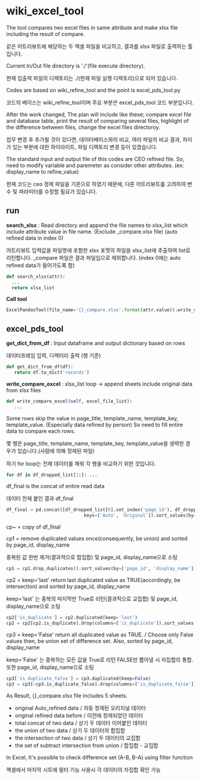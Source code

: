 # wiki_excel_tool

 The tool compares two excel files in same attribute and make xlsx file including the result of compare.

 같은 어트리뷰트에 해당하는 두 엑셀 파일을 비교하고, 결과를 xlsx 파일로 출력하는 툴입니다.
 
 Current In/Out file directory is './'(file execute directory).

 현재 입출력 파일의 디렉토리는 ./(현재 파일 실행 디렉토리)으로 되어 있습니다.
 
 Codes are based on wiki_refine_tool and the point is excel_pds_tool.py
 
 코드의 베이스는 wiki_refine_tool이며 주요 부분은 excel_pds_tool 코드 부분입니다.
 
 After the work changed, The plan will include like these; compare excel file and database table, print the result of comparing several files, highlight of the difference between files, change the excel files directoroy. 
 
 업무 변경 후 추가될 것이 있다면, 데이터베이스와의 비교, 여러 파일의 비교 결과, 차이가 있는 부분에 대한 하이라이트, 파일 디렉토리 변경 등이 있겠습니다.

 The standard input and output file of this codes are CEO refined file. So, need to modify variable and paremeter as consider other attributes.
 (ex: display_name to refine_value)
 
 현재 코드는 ceo 정제 파일을 기준으로 하였기 때문에, 다른 어트리뷰트를 고려하여 변수 및 파라미터를 수정할 필요가 있습니다.

  <h2>run</h2>
 <b>search_xlsx</b> : 
 Read directory and append the file names to xlsx_list which include attribute value in file name.
 (Exclude _compare.xlsx file)
 (auto refined data in index 0)
 
  어트리뷰트 입력값을 파일명에 포함한 xlsx 포맷의 파일을 xlsx_list에 추출하여 list로 리턴합니다.
  _compare 파일은 결과 파일임으로 제외합니다.
 (index 0에는 auto refined data가 들어가도록 함)
  ```python
 def search_xlsx(attr):
    ...
    return xlsx_list
 ```

<b>Call tool</b>
```python 
ExcelPandasTool(file_name='{}_compare.xlsx'.format(attr.value)).write_compare_excel(excel_list)
```


 <h2>excel_pds_tool</h2>
 
 <b>get_dict_from_df</b> : 
 Input dataframe and output dictionary based on rows
 
 데이터프레임 입력, 디렉터리 출력 (행 기준)
 ```python
def get_dict_from_df(df):
    return df.to_dict('records')
 ```
 
 <b>write_compare_excel</b> : xlsx_list loop -> append sheets include original data from xlsx files

 ```python
def write_compare_excel(self, excel_file_list):
    ...
 ```
 Some rows skip the value in page_title, template_name, template_key, template_value.
 (Especially data refined by person)
 So need to fill entire data to compare each rows.
 
 몇 행은 page_title, template_name, template_key, template_value을 생략한 경우가 있습니다.(사람에 의해 정제된 파일)
 
 하기 for loop는 전체 데이터를 채워 각 행을 비교하기 위한 것입니다.
```python
for df in df_dropped_list[1:]: ...
```

df_final is the concat of entire read data

데이터 전체 붙인 결과 df_final
```python
df_final = pd.concat([df_dropped_list[0].set_index('page_id'), df_dropped_list[1].set_index('page_id')],
                             keys=['Auto', 'Original']).sort_values(by=['page_id', 'display_name'])
```

cp~ = copy of df_final

cp1 = remove duplicated values once(consequently, be union) and sorted by page_id, display_name

중복된 값 한번 제거(결과적으로 합집합) 및 page_id, display_name으로 소팅
```python
cp1 = cp1.drop_duplicates().sort_values(by=['page_id', 'display_name'])
```
cp2 = keep='last' return last duplicated value as TRUE(accordingly, be intersection) and sorted by page_id, display_name

keep='last' 는 중복의 마지막만 True로 리턴(결과적으로 교집합) 및 page_id, display_name으로 소팅

```python
cp2['is_duplicate'] = cp2.duplicated(keep='last')
cp2 = cp2[cp2.is_duplicate].drop(columns=['is_duplicate']).sort_values(by=['page_id', 'display_name'])
```
cp3 = keep='False' return all duplicated value as TRUE.
/ Choose only False values then, be union set of difference set.
Also, sorted by page_id, display_name

keep='False' 는 중복하는 모든 값을 True로 리턴
FALSE만 뽑아낼 시 차집합의 통합. 또한 page_id, display_name으로 소팅

```python
cp3['is_duplicate_false'] = cp3.duplicated(keep=False)
cp3 = cp3[~cp3.is_duplicate_false].drop(columns=['is_duplicate_false']).sort_values(by=['page_id', 'display_name'])
```

As Result, {}_compare.xlsx file includes 5 sheets.
 - original Auto_refined data / 자동 정제된 오리지널 데이터
 - original refined data before / 이전에 정제되었던 데이터
 - total concat of two data / 상기 두 데이터 이어붙인 데이터
 - the union of two data / 상기 두 데이터의 합집합 
 - the intersection of two data / 상기 두 데이터의 교집합 
 - the set of subtract intersection from union / 합집합 - 교집합
  
  In Excel, It's possible to check difference set (A-B, B-A) using filter function
  
  엑셀에서 마지막 시트에 필터 기능 사용시 각 데이터의 차집합 확인 가능
